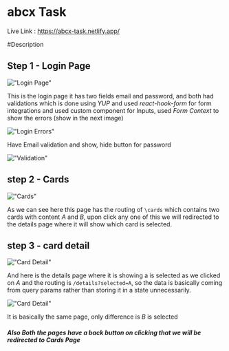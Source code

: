 # abcx Task

Live Link : https://abcx-task.netlify.app/

#Description

## Step 1 - Login Page

!["Login Page"](https://i.ibb.co/FK8JL2y/image.png 'Login')

This is the login page it has two fields email and password, and both had validations which is done using _YUP_ and used _react-hook-form_ for form integrations and used custom component for Inputs, used _Form Context_ to show the errors (show in the next image)

!["Login Errors"](https://i.ibb.co/94d6FMX/image.png 'Login Errors')

Have Email validation and show, hide button for password

!["Validation"](https://i.ibb.co/gMsw8hr/image.png 'Validation')

## step 2 - Cards

!["Cards"](https://i.ibb.co/X5G1hwB/image.png 'Cards')

As we can see here this page has the routing of `\cards` which contains two cards with content _A_ and _B_, upon click any one of this we will redirected to the details page where it will show which card is selected.

## step 3 - card detail

!["Card Detail"](https://i.ibb.co/4R12KpW/image.png 'A selected')

And here is the details page where it is showing a is selected as we clicked on _A_ and the routing is `/details?selected=A`, so the data is basically coming from query params rather than storing it in a state unnecessarily.

!["Card Detail"](https://i.ibb.co/JjgWQ5L/image.png 'A selected')

It is basically the same page, only difference is _B_ is selected

##### Also Both the pages have a back button on clicking that we will be redirected to Cards Page
